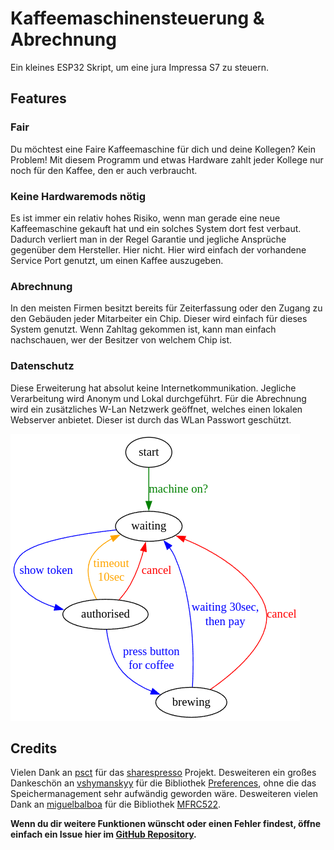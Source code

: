 # Kaffeemaschinensteuerung & Abrechnung

Ein kleines ESP32 Skript, um eine jura Impressa S7 zu steuern.

## Features 
### Fair 
Du möchtest eine Faire Kaffeemaschine für dich und deine Kollegen? Kein Problem! Mit diesem Programm und etwas Hardware zahlt jeder Kollege nur noch für den Kaffee, den er auch verbraucht.

### Keine Hardwaremods nötig
Es ist immer ein relativ hohes Risiko, wenn man gerade eine neue Kaffeemaschine gekauft hat und ein solches System dort fest verbaut. Dadurch verliert man in der Regel Garantie und jegliche Ansprüche gegenüber dem Hersteller.
Hier nicht. Hier wird einfach der vorhandene Service Port genutzt, um einen Kaffee auszugeben.

### Abrechnung 
In den meisten Firmen besitzt bereits für Zeiterfassung oder den Zugang zu den Gebäuden jeder Mitarbeiter ein Chip. Dieser wird einfach für dieses System genutzt. 
Wenn Zahltag gekommen ist, kann man einfach nachschauen, wer der Besitzer von welchem Chip ist.

### Datenschutz 
Diese Erweiterung hat absolut keine Internetkommunikation.
Jegliche Verarbeitung wird Anonym und Lokal durchgeführt. Für die Abrechnung wird ein zusätzliches W-Lan Netzwerk geöffnet, welches einen lokalen Webserver anbietet. Dieser ist durch das WLan Passwort geschützt. 

![Visuelle Repräsentation im Style einer FSM](images/graph.png)

## Credits 
Vielen Dank an [psct](https://github.com/psct) für das [sharespresso](https://github.com/psct/sharespresso) Projekt. Desweiteren ein großes Dankeschön an [vshymanskyy](https://github.com/vshymanskyy/) für die Bibliothek [Preferences](https://github.com/vshymanskyy/Preferences), ohne die das Speichermanagement sehr aufwändig geworden wäre. Desweiteren vielen Dank an [miguelbalboa](https://github.com/miguelbalboa/) für die Bibliothek [MFRC522](https://github.com/miguelbalboa/rfid/).

**Wenn du dir weitere Funktionen wünscht oder einen Fehler findest, öffne einfach ein Issue hier im [GitHub Repository](https://github.com/Cam42_exe/BOGY_Kaffeemaschine/issues).**

